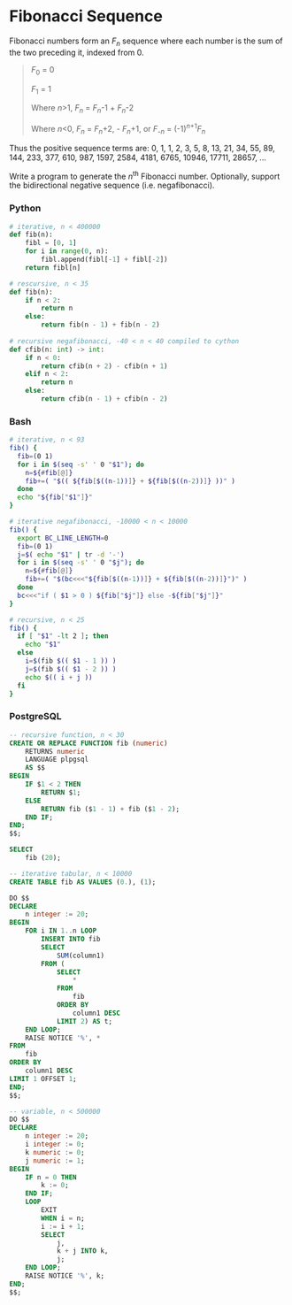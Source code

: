 # Fibonacci Sequence
Fibonacci numbers form an *F<sub>n</sub>* sequence where each number is the sum of the two preceding it, indexed from 0.

> *F*<sub>0</sub> = 0
>
> *F*<sub>1</sub> = 1
> 
> Where *n*>1, *F<sub>n</sub>* = *F<sub>n</sub>*-1 + *F<sub>n</sub>*-2
> 
> Where *n*<0, *F<sub>n</sub>* = *F<sub>n</sub>*+2, - *F<sub>n</sub>*+1, or  *F<sub>-n</sub>* = (-1)<sup>*n*+1</sup>*F<sub>n</sub>*

Thus the positive sequence terms are: 0, 1, 1, 2, 3, 5, 8, 13, 21, 34, 55, 89, 144, 233, 377, 610, 987, 1597, 2584, 4181, 6765, 10946, 17711, 28657, ...

Write a program to generate the *n*<sup>th</sup> Fibonacci number. Optionally, support the bidirectional negative sequence (i.e. negafibonacci).

### Python
```python
# iterative, n < 400000
def fib(n):
    fibl = [0, 1]
    for i in range(0, n):
        fibl.append(fibl[-1] + fibl[-2])
    return fibl[n]

# rescursive, n < 35
def fib(n):
    if n < 2:
        return n
    else:
        return fib(n - 1) + fib(n - 2)
	
# recursive negafibonacci, -40 < n < 40 compiled to cython
def cfib(n: int) -> int:
    if n < 0:
        return cfib(n + 2) - cfib(n + 1)
    elif n < 2:
        return n
    else:
        return cfib(n - 1) + cfib(n - 2)
```

### Bash
```bash
# iterative, n < 93
fib() {
  fib=(0 1)
  for i in $(seq -s' ' 0 "$1"); do
    n=${#fib[@]}
    fib+=( "$(( ${fib[$((n-1))]} + ${fib[$((n-2))]} ))" )
  done
  echo "${fib["$1"]}"
}

# iterative negafibonacci, -10000 < n < 10000
fib() {
  export BC_LINE_LENGTH=0
  fib=(0 1)
  j=$( echo "$1" | tr -d '-')
  for i in $(seq -s' ' 0 "$j"); do
    n=${#fib[@]}
    fib+=( "$(bc<<<"${fib[$((n-1))]} + ${fib[$((n-2))]}")" )
  done
  bc<<<"if ( $1 > 0 ) ${fib["$j"]} else -${fib["$j"]}"
}

# recursive, n < 25
fib() {
  if [ "$1" -lt 2 ]; then
    echo "$1"
  else
    i=$(fib $(( $1 - 1 )) )
    j=$(fib $(( $1 - 2 )) )
    echo $(( i + j ))
  fi
}
```

### PostgreSQL
```sql
-- recursive function, n < 30
CREATE OR REPLACE FUNCTION fib (numeric)
    RETURNS numeric
    LANGUAGE plpgsql
    AS $$
BEGIN
    IF $1 < 2 THEN
        RETURN $1;
    ELSE
        RETURN fib ($1 - 1) + fib ($1 - 2);
    END IF;
END;
$$;

SELECT
    fib (20);

-- iterative tabular, n < 10000
CREATE TABLE fib AS VALUES (0.), (1);

DO $$
DECLARE
    n integer := 20;
BEGIN
    FOR i IN 1..n LOOP
        INSERT INTO fib
        SELECT
            SUM(column1)
        FROM (
            SELECT
                *
            FROM
                fib
            ORDER BY
                column1 DESC
            LIMIT 2) AS t;
    END LOOP;
    RAISE NOTICE '%', *
FROM
    fib
ORDER BY
    column1 DESC
LIMIT 1 OFFSET 1;
END;
$$;

-- variable, n < 500000
DO $$
DECLARE
    n integer := 20;
    i integer := 0;
    k numeric := 0;
    j numeric := 1;
BEGIN
    IF n = 0 THEN
        k := 0;
    END IF;
    LOOP
        EXIT
        WHEN i = n;
        i := i + 1;
        SELECT
            j,
            k + j INTO k,
            j;
    END LOOP;
    RAISE NOTICE '%', k;
END;
$$;
```
